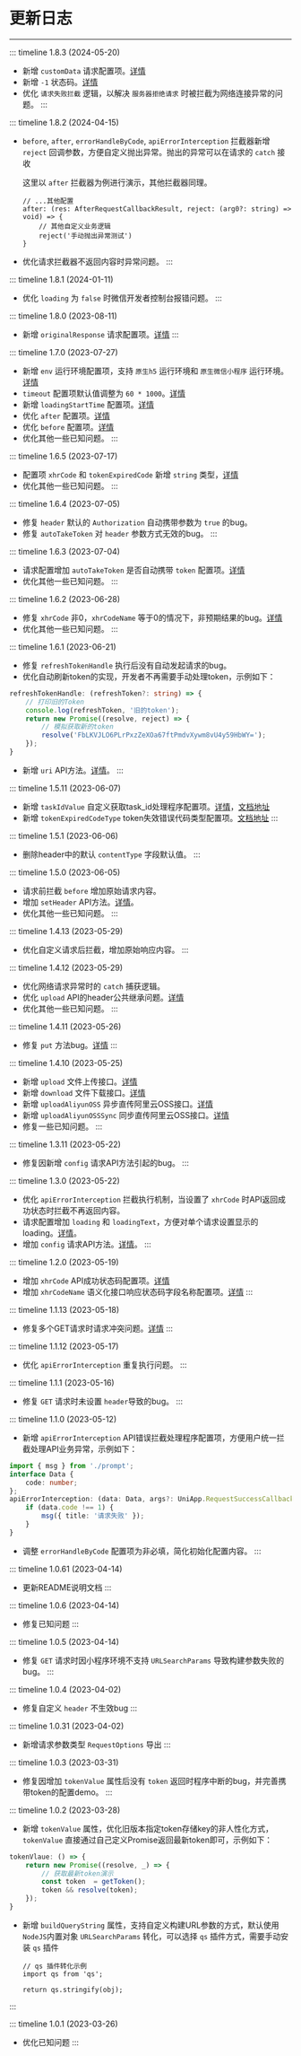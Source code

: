 # 更新日志
---

::: timeline 1.8.3  (2024-05-20)
+ 新增 `customData` 请求配置项。[详情](/config/request.html#customdata)
+ 新增 `-1` 状态码。[详情](/errorcode.html)
+ 优化 `请求失败拦截` 逻辑，以解决 `服务器拒绝请求` 时被拦截为网络连接异常的问题。
:::

::: timeline 1.8.2	(2024-04-15)
+ `before`, `after`, `errorHandleByCode`, `apiErrorInterception` 拦截器新增 `reject` 回调参数，方便自定义抛出异常。抛出的异常可以在请求的 `catch` 接收

  这里以 `after` 拦截器为例进行演示，其他拦截器同理。
  ```
  // ...其他配置
  after: (res: AfterRequestCallbackResult, reject: (arg0?: string) => void) => {
      // 其他自定义业务逻辑
      reject('手动抛出异常测试')
  }
  ```
+ 优化请求拦截器不返回内容时异常问题。
:::

::: timeline 1.8.1	(2024-01-11)
+ 优化 `loading` 为 `false` 时微信开发者控制台报错问题。
:::

::: timeline 1.8.0  (2023-08-11)
+ 新增 `originalResponse` 请求配置项。[详情](/config/request.html#originalresponse)
:::

::: timeline 1.7.0 (2023-07-27)
<!-- ## 1.7.0  (2023-07-27) -->
+ 新增 `env` 运行环境配置项，支持 `原生h5` 运行环境和 `原生微信小程序` 运行环境。[详情](/config/global.html#env)
+ `timeout` 配置项默认值调整为 `60 * 1000`。[详情](/config/global.html#timeout)
+ 新增 `loadingStartTime` 配置项。[详情](/config/global.html#loadingstarttime)
+ 优化 `after` 配置项。[详情](/config/global.html#after)
+ 优化 `before` 配置项。[详情](/config/global.html#before)
+ 优化其他一些已知问题。
:::

::: timeline 1.6.5  (2023-07-17)
+ 配置项 `xhrCode` 和 `tokenExpiredCode` 新增 `string` 类型，[详情](https://github.com/kviewui/lwu-request/issues/17)
+ 优化其他一些已知问题。
:::

::: timeline 1.6.4  (2023-07-05)
+ 修复 `header` 默认的 `Authorization` 自动携带参数为 `true` 的bug。
+ 修复 `autoTakeToken` 对 `header` 参数方式无效的bug。
:::

::: timeline 1.6.3  (2023-07-04)
+ 请求配置增加 `autoTakeToken` 是否自动携带 `token` 配置项。[详情](/config/request.html#autotaketoken)
+ 优化其他一些已知问题。
:::

::: timeline 1.6.2  (2023-06-28)
+ 修复 `xhrCode` 非0，`xhrCodeName` 等于0的情况下，非预期结果的bug。[详情](https://github.com/kviewui/lwu-request/pull/13)
+ 优化其他一些已知问题。
:::

::: timeline 1.6.1  (2023-06-21)
+ 修复 `refreshTokenHandle` 执行后没有自动发起请求的bug。
+ 优化自动刷新token的实现，开发者不再需要手动处理token，示例如下：

```ts
refreshTokenHandle: (refreshToken?: string) => {
	// 打印旧的Token
    console.log(refreshToken, '旧的token');
	return new Promise((resolve, reject) => {
		// 模拟获取新的token
		resolve('FbLKVJLO6PLrPxzZeXOa67ftPmdvXywm8vU4y59HbWY=');
	});
}
```
+ 新增 `uri` API方法。[详情](/api/uri)。
:::

::: timeline 1.5.11 (2023-06-07)
+ 新增 `taskIdValue` 自定义获取task_id处理程序配置项。[详情](https://github.com/kviewui/lwu-request/pull/11)，[文档地址](/config/global.html#taskidvalue)
+ 新增 `tokenExpiredCodeType` token失效错误代码类型配置项。[文档地址](/config/global.html#tokenexpiredcodetype)
:::

::: timeline 1.5.1 (2023-06-06)
+ 删除header中的默认 `contentType` 字段默认值。
:::

::: timeline 1.5.0  (2023-06-05)
+ 请求前拦截 `before` 增加原始请求内容。
+ 增加 `setHeader` API方法。[详情](/api/setHeader.html)。
+ 优化其他一些已知问题。
:::

::: timeline 1.4.13 (2023-05-29)
+ 优化自定义请求后拦截，增加原始响应内容。
:::

::: timeline 1.4.12 (2023-05-29)
+ 优化网络请求异常时的 `catch` 捕获逻辑。
+ 优化 `upload` API的header公共继承问题。[详情](https://github.com/kviewui/lwu-request/issues/9)
+ 优化其他一些已知问题。
:::

::: timeline 1.4.11 (2023-05-26)
+ 修复 `put` 方法bug。[详情](https://github.com/kviewui/lwu-request/issues/6)
:::

::: timeline 1.4.10 (2023-05-25)
+ 新增 `upload` 文件上传接口。[详情](/api/upload)
+ 新增 `download` 文件下载接口。[详情](/api/download)
+ 新增 `uploadAliyunOSS` 异步直传阿里云OSS接口。[详情](/api/aliyun#uploadaliyunoss)
+ 新增 `uploadAliyunOSSSync` 同步直传阿里云OSS接口。[详情](/api/aliyun#uploadaliyunosssync)
+ 修复一些已知问题。
:::

::: timeline 1.3.11	(2023-05-22)
+ 修复因新增 `config` 请求API方法引起的bug。
:::

::: timeline 1.3.0	(2023-05-22)
+ 优化 `apiErrorInterception` 拦截执行机制，当设置了 `xhrCode` 时API返回成功状态时拦截不再返回内容。
+ 请求配置增加 `loading` 和 `loadingText`，方便对单个请求设置显示的loading。[详情](/config/request.html#loading)。
+ 增加 `config` 请求API方法。[详情](/api/config.html)。
:::

::: timeline 1.2.0	(2023-05-19)
+ 增加 `xhrCode` API成功状态码配置项。[详情](/config/global#xhrcode)
+ 增加 `xhrCodeName` 语义化接口响应状态码字段名称配置项。[详情](/config/global#xhrcodename)
:::

::: timeline 1.1.13	(2023-05-18)
+ 修复多个GET请求时请求冲突问题。[详情](https://github.com/kviewui/lwu-request/issues/3)
:::

::: timeline 1.1.12	(2023-05-17)
+ 优化 	`apiErrorInterception` 重复执行问题。
:::

::: timeline 1.1.1	(2023-05-16)
+ 修复 `GET` 请求时未设置 `header`导致的bug。
:::

::: timeline 1.1.0	(2023-05-12)
+ 新增 `apiErrorInterception` API错误拦截处理程序配置项，方便用户统一拦截处理API业务异常，示例如下：

```ts
import { msg } from './prompt';
interface Data {
	code: number;
};
apiErrorInterception: (data: Data, args?: UniApp.RequestSuccessCallbackResult) => {
	if (data.code !== 1) {
		msg({ title: '请求失败' });
	}
}
```
+ 调整 `errorHandleByCode` 配置项为非必填，简化初始化配置内容。
:::

::: timeline 1.0.61	(2023-04-14)
+ 更新README说明文档
:::

::: timeline 1.0.6	(2023-04-14)
+ 修复已知问题
:::

::: timeline 1.0.5	(2023-04-14)
+ 修复 `GET` 请求时因小程序环境不支持 `URLSearchParams` 导致构建参数失败的bug。
:::

::: timeline 1.0.4	(2023-04-02)
+ 修复自定义 `header` 不生效bug
:::

::: timeline 1.0.31	(2023-04-02)
+ 新增请求参数类型 `RequestOptions` 导出
:::

::: timeline 1.0.3	(2023-03-31)
+ 修复因增加 `tokenValue` 属性后没有 `token` 返回时程序中断的bug，并完善携带token的配置demo。
:::

::: timeline 1.0.2	(2023-03-28)
+ 新增 `tokenValue` 属性，优化旧版本指定token存储key的非人性化方式，`tokenValue` 直接通过自己定义Promise返回最新token即可，示例如下：  

```js
tokenVlaue: () => {
	return new Promise((resolve, _) => {
		// 获取最新token演示
		const token  = getToken();
		token && resolve(token);
	});
}
```
+ 新增 `buildQueryString` 属性，支持自定义构建URL参数的方式，默认使用 `NodeJS`内置对象 `URLSearchParams` 转化，可以选择 `qs` 插件方式，需要手动安装 `qs` 插件  

	```
	// qs 插件转化示例
	import qs from 'qs';

	return qs.stringify(obj);
	```
:::

::: timeline 1.0.1    (2023-03-26)
+ 优化已知问题
:::
